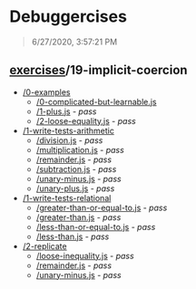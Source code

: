 # Debuggercises 

> 6/27/2020, 3:57:21 PM 

## [exercises](../README.md)/19-implicit-coercion 

- [/0-examples](./0-examples/README.md)
  - [/0-complicated-but-learnable.js](./0-examples/README.md#0-complicated-but-learnablejs)  
  - [/1-plus.js](./0-examples/README.md#1-plusjs) - _pass_ 
  - [/2-loose-equality.js](./0-examples/README.md#2-loose-equalityjs) - _pass_ 
- [/1-write-tests-arithmetic](./1-write-tests-arithmetic/README.md)
  - [/division.js](./1-write-tests-arithmetic/README.md#divisionjs) - _pass_ 
  - [/multiplication.js](./1-write-tests-arithmetic/README.md#multiplicationjs) - _pass_ 
  - [/remainder.js](./1-write-tests-arithmetic/README.md#remainderjs) - _pass_ 
  - [/subtraction.js](./1-write-tests-arithmetic/README.md#subtractionjs) - _pass_ 
  - [/unary-minus.js](./1-write-tests-arithmetic/README.md#unary-minusjs) - _pass_ 
  - [/unary-plus.js](./1-write-tests-arithmetic/README.md#unary-plusjs) - _pass_ 
- [/1-write-tests-relational](./1-write-tests-relational/README.md)
  - [/greater-than-or-equal-to.js](./1-write-tests-relational/README.md#greater-than-or-equal-tojs) - _pass_ 
  - [/greater-than.js](./1-write-tests-relational/README.md#greater-thanjs) - _pass_ 
  - [/less-than-or-equal-to.js](./1-write-tests-relational/README.md#less-than-or-equal-tojs) - _pass_ 
  - [/less-than.js](./1-write-tests-relational/README.md#less-thanjs) - _pass_ 
- [/2-replicate](./2-replicate/README.md)
  - [/loose-inequality.js](./2-replicate/README.md#loose-inequalityjs) - _pass_ 
  - [/remainder.js](./2-replicate/README.md#remainderjs) - _pass_ 
  - [/unary-minus.js](./2-replicate/README.md#unary-minusjs) - _pass_ 
